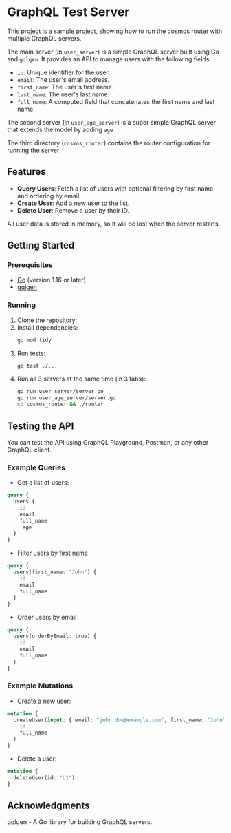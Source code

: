 # GraphQL Test Server

This project is a sample project, showing how to run the cosmos router with multiple GraphQL servers. 

The main server (in `user_server`) is a simple GraphQL server built using Go and `gqlgen`. It provides an API to manage users with the following fields:
- `id`: Unique identifier for the user.
- `email`: The user's email address.
- `first_name`: The user's first name.
- `last_name`: The user's last name.
- `full_name`: A computed field that concatenates the first name and last name.

The second server (in `user_age_server`) is a super simple GraphQL server that extends the model by adding `age`

The third directory (`cosmos_router`) contains the router configuration for running the server

## Features
- **Query Users**: Fetch a list of users with optional filtering by first name and ordering by email.
- **Create User**: Add a new user to the list.
- **Delete User**: Remove a user by their ID.

All user data is stored in memory, so it will be lost when the server restarts.

## Getting Started
### Prerequisites

- [Go](https://golang.org/doc/install) (version 1.16 or later)
- [gqlgen](https://gqlgen.com/getting-started/)

### Running

1. Clone the repository:
2. Install dependencies:
    ```bash
    go mod tidy
    ```
3. Run tests: 
   ```bash
   go test ./...
   ```
3. Run all 3 servers at the same time (in 3 tabs):
    ```bash
    go run user_server/server.go
    go run user_age_server/server.go
    cd cosmos_router && ./router
    ```

## Testing the API
You can test the API using GraphQL Playground, Postman, or any other GraphQL client.

### Example Queries
* Get a list of users:
```graphql
query {
  users {
    id
    email
    full_name
     age
  }
}
```

* Filter users by first name
```graphql
query {
  users(first_name: "John") {
    id
    email
    full_name
  }
}
```
 
* Order users by email
```graphql
query {
  users(orderByEmail: true) {
    id
    email
    full_name
  }
}
```

### Example Mutations
* Create a new user:
```graphql
mutation {
  createUser(input: { email: "john.doe@example.com", first_name: "John", last_name: "Doe" }) {
    id
    full_name
  }
}
```

* Delete a user:
```graphql
mutation {
  deleteUser(id: "U1")
}
```

## Acknowledgments
gqlgen - A Go library for building GraphQL servers.